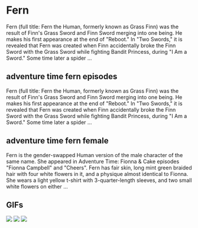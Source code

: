# **Fern**

Fern (full title: Fern the Human, formerly known as Grass Finn) was the result of Finn's Grass Sword and Finn Sword merging into one being. He makes his first appearance at the end of "Reboot." In "Two Swords," it is revealed that Fern was created when Finn accidentally broke the Finn Sword with the Grass Sword while fighting Bandit Princess, during "I Am a Sword." Some time later a spider ...

## **adventure time fern episodes**

Fern (full title: Fern the Human, formerly known as Grass Finn) was the result of Finn's Grass Sword and Finn Sword merging into one being. He makes his first appearance at the end of "Reboot." In "Two Swords," it is revealed that Fern was created when Finn accidentally broke the Finn Sword with the Grass Sword while fighting Bandit Princess, during "I Am a Sword." Some time later a spider ...

## **adventure time fern female**

Fern is the gender-swapped Human version of the male character of the same name. She appeared in Adventure Time: Fionna & Cake episodes "Fionna Campbell" and "Cheers". Fern has fair skin, long mint green braided hair with four white flowers in it, and a physique almost identical to Fionna. She wears a light yellow t-shirt with 3-quarter-length sleeves, and two small white flowers on either ...

## **GIFs**

![](https://media.giphy.com/media/1popx5Zb2emDavMKVd/giphy.gif)  ![](https://i.pinimg.com/originals/1a/94/17/1a941725ae9ce060bfc35c1e25b875b9.gif)  ![](https://c.tenor.com/SkZagIACaaYAAAAC/fern-adventure-time.gif)  
